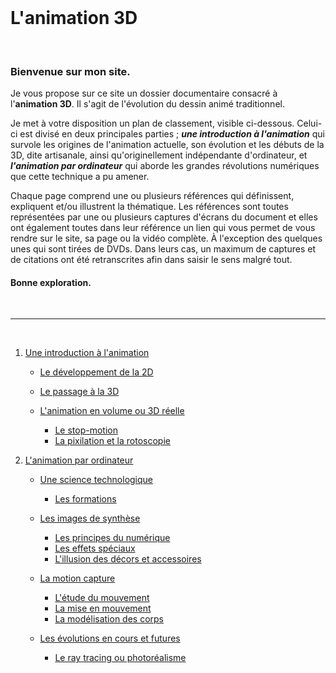 <br/>

# L'animation 3D

<br/>

### Bienvenue sur mon site.

Je vous propose sur ce site un dossier documentaire consacré à l'**animation 3D**. Il s'agit de l'évolution du dessin animé traditionnel.

Je met à votre disposition un plan de classement, visible ci-dessous. Celui-ci est divisé en deux principales parties ; **_une introduction à l'animation_** qui survole les origines de l'animation actuelle, son évolution et les débuts de la 3D, dite artisanale, ainsi qu'originellement indépendante d'ordinateur, et _**l'animation par ordinateur**_ qui aborde les grandes révolutions numériques que cette technique a pu amener.

Chaque page comprend une ou plusieurs références qui définissent, expliquent et/ou illustrent la thématique. Les références sont toutes représentées par une ou plusieurs captures d'écrans du document et elles ont également toutes dans leur référence un lien qui vous permet de vous rendre sur le site, sa page ou la vidéo complète. À l'exception des quelques unes qui sont tirées de DVDs. Dans leurs cas, un maximum de captures et de citations ont été retranscrites afin dans saisir le sens malgré tout.

#### Bonne exploration.

<br/>

--------------------------------------------------------------

<br/>

1. [Une introduction à l'animation](histoire.md)

    - [Le développement de la 2D](2d.md)
    - [Le passage à la 3D](3d.md)
    - [L'animation en volume ou 3D réelle](envolume.md)
    
        * [Le stop-motion](stopmotion.md)
        * [La pixilation et la rotoscopie](pixilation.md)

2. [L'animation par ordinateur](parordinateur.md)

    - [Une science technologique](science.md)
    
        * [Les formations](formation.md)
    
    - [Les images de synthèse](imagesdesynthèse.md)
    
        * [Les principes du numérique](numerique.md)
        * [Les effets spéciaux](effet.md)
        * [L'illusion des décors et accessoires](decor.md)
    
    - [La motion capture](motioncapture.md)
    
        * [L'étude du mouvement](etude.md)
        * [La mise en mouvement](mouvement.md)
        * [La modélisation des corps](corps.md)

    - [Les évolutions en cours et futures](evolution.md)
    
        * [Le ray tracing ou photoréalisme](photorealisme.md)


<br/>
